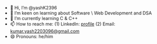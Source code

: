 - 👋 Hi, I’m @yashK2396
- 👀 I’m keen on learning about Software \ Web Development and DSA 
- 🌱 I’m currently learning C & C++
- 📫 How to reach me: (1) LinkedIn: [profile](https://www.linkedin.com/in/yash-kumar-a1108731a?lipi=urn%3Ali%3Apage%3Ad_flagship3_profile_view_base_contact_details%3Ba1%2F9k4xKTxi%2FKpVkF8Driw%3D%3D) (2) Email: kumar.yash2203096@gmail.com
- 😄 Pronouns: he/him

<!---
yashK2396/yashK2396 is a ✨ special ✨ repository because its `README.md` (this file) appears on your GitHub profile.
You can click the Preview link to take a look at your changes.
--->
